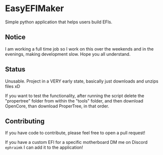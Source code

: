 # EasyEFIMaker
Simple python application that helps users build EFIs. 

## Notice
I am working a full time job so I work on this over the weekends and in the evenings, making development slow. Hope you all understand.

## Status
Unusable. Project in a VERY early state, basically just downloads and unzips files xD

If you want to test the functionality, after running the script delete the "propertree" folder from within the "tools" folder, and then download OpenCore, than download ProperTree, in that order.

## Contributing
If you have code to contribute, please feel free to open a pull request! 

If you have a custom EFI for a specific motherboard DM me on Discord `ephraimk` 
I can add it to the application! 
